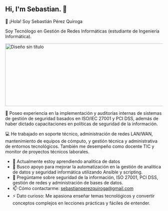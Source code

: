 ## Hi, I'm Sebastian. 👋
👋 ¡Hola! Soy Sebastián Pérez Quiroga

  Soy Tecnólogo en Gestión de Redes Informáticas (estudiante de Ingeniería Informática).

<img width="600" height="200" alt="Diseño sin título" src="https://github.com/user-attachments/assets/383a83d6-6fc8-476f-a18f-c698e7036568" />


🔐 Poseo experiencia en la implementación y auditorías internas de sistemas de gestión de seguridad basados en ISO/IEC 27001 y PCI DSS, además de haber dictado capacitaciones en políticas de seguridad de la información.

💻 He trabajado en soporte técnico, administración de redes LAN/WAN, mantenimiento de equipos de cómputo, y gestión técnica y administrativa de entornos tecnológicos. También me desempeño como docente TIC y monitor de proyectos técnicos laborales.

- 🌱 Actualmente estoy aprendiendo analitica de datos
- 🤔 Busco apoyo para mejorar la automatización en la gestión de analitica de datos y seguridad informática utilizando Ansible y scripting.
- 💬 Pregúntame sobre seguridad de la información, ISO 27001, PCI DSS, gestión de redes y administración de bases de datos.
- 📫 Cómo contactarme: sebastianperezquiroga@gmail.com
- ⚡ Dato curioso: Me apasiona enseñar temas tecnológicos y convertir conceptos complejos en lecciones prácticas y fáciles de entender.
<!--
**Sebacho509ing/Sebacho509ing** is a ✨ _special_ ✨ repository because its `README.md` (this file) appears on your GitHub profile.

Here are some ideas to get you started:

- 🔭 I’m currently working on ...

- 👯 I’m looking to collaborate on ...
- 🤔 I’m looking for help with ...
- 💬 Ask me about ...
- 📫 How to reach me: ...
- 😄 Pronouns: ...
- ⚡ Fun fact: ...
-->

